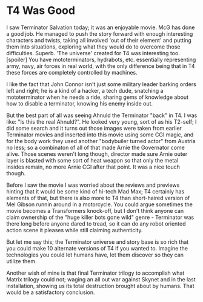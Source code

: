 # T4 Was Good

I saw Terminator Salvation today; it was an enjoyable movie. McG has done a good job. He managed to push the story forward with enough interesting characters and twists, taking all involved 'out of their element' and putting them into situations, exploring what they would do to overcome those difficulties. Superb. 'The universe' created for T4 was interesting too. [spoiler] You have mototerminators, hydrabots, etc. essentially representing army, navy, air forces in real world, with the only difference being that in T4 these forces are completely controlled by machines.

I like the fact that John Connor isn't just some military leader barking orders left and right; he is a kind of a hacker, a tech dude, snatching a mototerminator when he needs a ride, sharing gems of knowledge about how to disable a terminator, knowing his enemy inside out.

But the best part of all was seeing Ahnuld the Terminator "back" in T4. I was like: "Is this the real Ahnuld?". He looked very young, sort of as his T2-self; I did some search and it turns out those images were taken from earlier Terminator movies and inserted into this movie using some CGI magic, and for the body work they used another "bodybuiler turned actor" from Austria no less; so a combinaton of all of that made Arnie the Governator come alive. Those scenes weren't long though, director made sure Arnie outer layer is blasted with some sort of heat weapon so that only the metal insides remain, no more Arnie CGI after that point. It was a nice touch though.

Before I saw the movie I was worried about the reviews and previews hinting that it would be some kind of hi-tech Mad Max; T4 certainly has elements of that, but there is also more to T4 than short-haired version of Mel Gibson runnin around in a motorcycle. You could argue sometimes the movie becomes a Transformers knock-off, but I don't think anyone can claim ownership of the "huge killer bots gone wild" genre - Terminator was there long before anyone dared to tread, so it can do any robot oriented action scene it pleases while still claiming authenticity.

But let me say this; the Terminator universe and story base is so rich that you could make 10 alternate versions of T4 if you wanted to. Imagine the technologies you could let humans have, let them discover so they can utilize them.

Another wish of mine is that final Terminator trilogy to accomplish what Matrix trilogy could not; waging an all out war against Skynet and in the last installation, showing us its total destruction brought about by humans. That would be a satisfactory conclusion.
